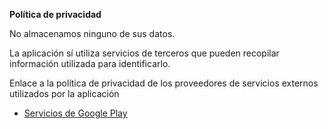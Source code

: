 **Política de privacidad**

No almacenamos ninguno de sus datos.

La aplicación sí utiliza servicios de terceros que pueden recopilar información utilizada para identificarlo.

Enlace a la política de privacidad de los proveedores de servicios externos utilizados por la aplicación

* [Servicios de Google Play](https://www.google.com/policies/privacy/)
